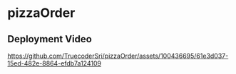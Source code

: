 # pizzaOrder
## Deployment Video


https://github.com/TruecoderSri/pizzaOrder/assets/100436695/61e3d037-15ed-482e-8864-efdb7a124109


